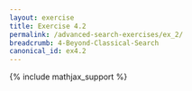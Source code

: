 ```yaml
---
layout: exercise
title: Exercise 4.2
permalink: /advanced-search-exercises/ex_2/
breadcrumb: 4-Beyond-Classical-Search
canonical_id: ex4.2
---
```


{% include mathjax_support %}
